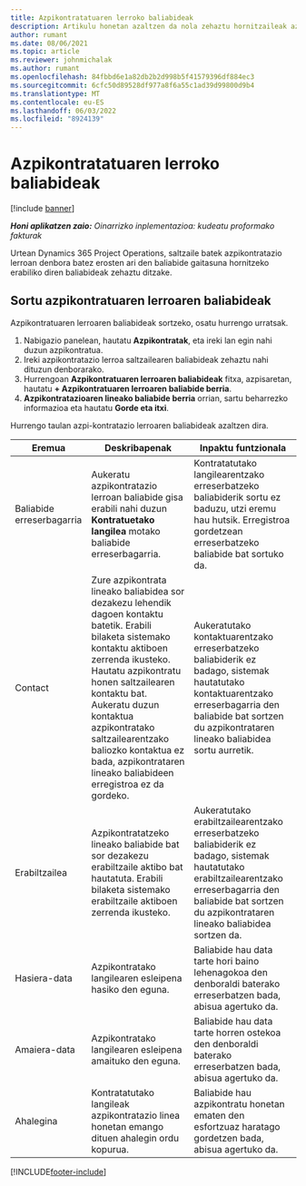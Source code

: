 ```yaml
---
title: Azpikontratatuaren lerroko baliabideak
description: Artikulu honetan azaltzen da nola zehaztu hornitzaileak azpikontratu espezifikoko linea baterako ematen dituen baliabideak denboran zehar.
author: rumant
ms.date: 08/06/2021
ms.topic: article
ms.reviewer: johnmichalak
ms.author: rumant
ms.openlocfilehash: 84fbbd6e1a82db2b2d998b5f41579396df884ec3
ms.sourcegitcommit: 6cfc50d89528df977a8f6a55c1ad39d99800d9b4
ms.translationtype: MT
ms.contentlocale: eu-ES
ms.lasthandoff: 06/03/2022
ms.locfileid: "8924139"
---
```

# <a name="subcontract-line-resources"></a>Azpikontratatuaren lerroko baliabideak

[!include [banner](../../includes/dataverse-preview.md)]

_**Honi aplikatzen zaio:** Oinarrizko inplementazioa: kudeatu proformako fakturak_

Urtean Dynamics 365 Project Operations, saltzaile batek azpikontratazio lerroan denbora batez erosten ari den baliabide gaitasuna hornitzeko erabiliko diren baliabideak zehaztu ditzake.

## <a name="create-subcontract-line-resources"></a>Sortu azpikontratuaren lerroaren baliabideak

Azpikontratuaren lerroaren baliabideak sortzeko, osatu hurrengo urratsak.

1. Nabigazio panelean, hautatu **Azpikontratak**, eta ireki lan egin nahi duzun azpikontratua.
2. Ireki azpikontratazio lerroa saltzailearen baliabideak zehaztu nahi dituzun denborarako.
3. Hurrengoan **Azpikontratuaren lerroaren baliabideak** fitxa, azpisaretan, hautatu **+ Azpikontratuaren lerroaren baliabide berria**.
4. **Azpikontratazioaren lineako baliabide berria** orrian, sartu beharrezko informazioa eta hautatu **Gorde eta itxi**.

Hurrengo taulan azpi-kontratazio lerroaren baliabideak azaltzen dira.

| Eremua | Deskribapenak | Inpaktu funtzionala |
| ----- | ----------- | ----------------- |
| Baliabide erreserbagarria | Aukeratu azpikontratazio lerroan baliabide gisa erabili nahi duzun **Kontratuetako langilea** motako baliabide erreserbagarria.| Kontratatutako langilearentzako erreserbatzeko baliabiderik sortu ez baduzu, utzi eremu hau hutsik. Erregistroa gordetzean erreserbatzeko baliabide bat sortuko da.  |
| Contact | Zure azpikontrata lineako baliabidea sor dezakezu lehendik dagoen kontaktu batetik. Erabili bilaketa sistemako kontaktu aktiboen zerrenda ikusteko. Hautatu azpikontratu honen saltzailearen kontaktu bat. Aukeratu duzun kontaktua azpikontratako saltzailearentzako baliozko kontaktua ez bada, azpikontrataren lineako baliabideen erregistroa ez da gordeko.| Aukeratutako kontaktuarentzako erreserbatzeko baliabiderik ez badago, sistemak hautatutako kontaktuarentzako erreserbagarria den baliabide bat sortzen du azpikontrataren lineako baliabidea sortu aurretik. |
| Erabiltzailea | Azpikontratatzeko lineako baliabide bat sor dezakezu erabiltzaile aktibo bat hautatuta. Erabili bilaketa sistemako erabiltzaile aktiboen zerrenda ikusteko.| Aukeratutako erabiltzailearentzako erreserbatzeko baliabiderik ez badago, sistemak hautatutako erabiltzailearentzako erreserbagarria den baliabide bat sortzen du azpikontrataren lineako baliabidea sortzen da. |
| Hasiera-data | Azpikontratako langilearen esleipena hasiko den eguna.| Baliabide hau data tarte hori baino lehenagokoa den denboraldi baterako erreserbatzen bada, abisua agertuko da. |
| Amaiera-data | Azpikontratako langilearen esleipena amaituko den eguna.| Baliabide hau data tarte horren ostekoa den denboraldi baterako erreserbatzen bada, abisua agertuko da. |
| Ahalegina | Kontratatutako langileak azpikontratazio linea honetan emango dituen ahalegin ordu kopurua.| Baliabide hau azpikontratu honetan ematen den esfortzuaz haratago gordetzen bada, abisua agertuko da. |


[!INCLUDE[footer-include](../../includes/footer-banner.md)]
